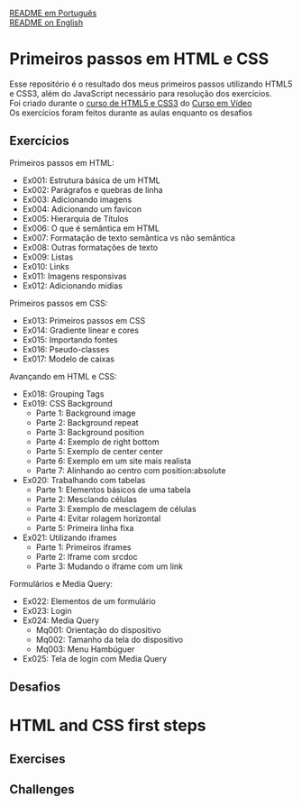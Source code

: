 [README em Português](https://github.com/francisleysalla/html-css/blob/public/README.md#primeiros-passos-em-html-e-css)  
[README on English](https://github.com/francisleysalla/html-css/blob/public/README.md#html-and-css-first-steps)  

# Primeiros passos em HTML e CSS

Esse repositório é o resultado dos meus primeiros passos utilizando HTML5 e CSS3, além do JavaScript necessário para resolução dos exercícios.  
Foi criado durante o <a href="https://www.youtube.com/watch?v=Ejkb_YpuHWs&list=PLHz_AreHm4dkZ9-atkcmcBaMZdmLHft8n" target='_blank'>curso de HTML5 e CSS3</a> do <a href="https://www.youtube.com/@CursoemVideo" target='_blank'>Curso em Vídeo</a>   
Os exercícios foram feitos durante as aulas enquanto os desafios <!-- foram realizados sem influência do professor, exceto  -->
<!-- Algumas opções:
   Retirar os desafios maiores como android, cordel
   Terminar a frase
-->

## Exercícios
Primeiros passos em HTML:
- Ex001: Estrutura básica de um HTML
- Ex002: Parágrafos e quebras de linha
- Ex003: Adicionando imagens
- Ex004: Adicionando um favicon
- Ex005: Hierarquia de Títulos
- Ex006: O que é semântica em HTML
- Ex007: Formatação de texto semântica vs não semântica
- Ex008: Outras formatações de texto
- Ex009: Listas
- Ex010: Links
- Ex011: Imagens responsivas
- Ex012: Adicionando mídias  

Primeiros passos em CSS:
- Ex013: Primeiros passos em CSS
- Ex014: Gradiente linear e cores
- Ex015: Importando fontes
- Ex016: Pseudo-classes 
- Ex017: Modelo de caixas

Avançando em HTML e CSS:
- Ex018: Grouping Tags
- Ex019: CSS Background
   - Parte 1: Background image
   - Parte 2: Background repeat
   - Parte 3: Background position
   - Parte 4: Exemplo de right bottom
   - Parte 5: Exemplo de center center
   - Parte 6: Exemplo em um site mais realista
   - Parte 7: Alinhando ao centro com position:absolute
- Ex020: Trabalhando com tabelas
   - Parte 1: Elementos básicos de uma tabela
   - Parte 2: Mesclando células
   - Parte 3: Exemplo de mesclagem de células
   - Parte 4: Evitar rolagem horizontal
   - Parte 5: Primeira linha fixa
- Ex021: Utilizando iframes
   - Parte 1: Primeiros iframes
   - Parte 2: Iframe com srcdoc
   - Parte 3: Mudando o iframe com um link

Formulários e Media Query:
- Ex022: Elementos de um formulário
- Ex023: Login
- Ex024: Media Query
   - Mq001: Orientação do dispositivo
   - Mq002: Tamanho da tela do dispositivo
   - Mq003: Menu Hambúguer
- Ex025: Tela de login com Media Query

## Desafios 

# HTML and CSS first steps

## Exercises

## Challenges

<!-- List of thing to do on this repo:
1. Put a name on each folder instead of numbers
2. Add the links to Guanabara's PDF's with the desafios and exercícios.
3. Maybe put the biggest projects in an dedicated repository. -->
